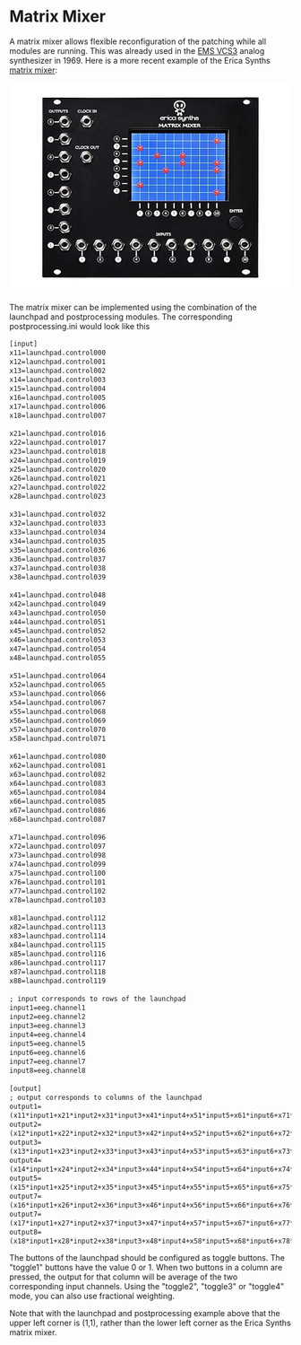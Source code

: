 # Matrix Mixer

A matrix mixer allows flexible reconfiguration of the patching while all modules are running. This was already used in the [EMS VCS3](https://en.wikipedia.org/wiki/EMS_VCS_3) analog synthesizer in 1969. Here is a more recent example of the Erica Synths [matrix mixer](http://www.ericasynths.lv/en/shop/eurorack-modules/by-series/basic-series/matrix-mixer/):

![matrix mixer](figures/erica_synths_matrix_mixer.jpg)

The matrix mixer can be implemented using the combination of the launchpad and postprocessing modules. The corresponding postprocessing.ini would look like this

```
[input]
x11=launchpad.control000
x12=launchpad.control001
x13=launchpad.control002
x14=launchpad.control003
x15=launchpad.control004
x16=launchpad.control005
x17=launchpad.control006
x18=launchpad.control007

x21=launchpad.control016
x22=launchpad.control017
x23=launchpad.control018
x24=launchpad.control019
x25=launchpad.control020
x26=launchpad.control021
x27=launchpad.control022
x28=launchpad.control023

x31=launchpad.control032
x32=launchpad.control033
x33=launchpad.control034
x34=launchpad.control035
x35=launchpad.control036
x36=launchpad.control037
x37=launchpad.control038
x38=launchpad.control039

x41=launchpad.control048
x42=launchpad.control049
x43=launchpad.control050
x44=launchpad.control051
x45=launchpad.control052
x46=launchpad.control053
x47=launchpad.control054
x48=launchpad.control055

x51=launchpad.control064
x52=launchpad.control065
x53=launchpad.control066
x54=launchpad.control067
x55=launchpad.control068
x56=launchpad.control069
x57=launchpad.control070
x58=launchpad.control071

x61=launchpad.control080
x62=launchpad.control081
x63=launchpad.control082
x64=launchpad.control083
x65=launchpad.control084
x66=launchpad.control085
x67=launchpad.control086
x68=launchpad.control087

x71=launchpad.control096
x72=launchpad.control097
x73=launchpad.control098
x74=launchpad.control099
x75=launchpad.control100
x76=launchpad.control101
x77=launchpad.control102
x78=launchpad.control103

x81=launchpad.control112
x82=launchpad.control113
x83=launchpad.control114
x84=launchpad.control115
x85=launchpad.control116
x86=launchpad.control117
x87=launchpad.control118
x88=launchpad.control119

; input corresponds to rows of the launchpad
input1=eeg.channel1
input2=eeg.channel2
input3=eeg.channel3
input4=eeg.channel4
input5=eeg.channel5
input6=eeg.channel6
input7=eeg.channel7
input8=eeg.channel8

[output]
; output corresponds to columns of the launchpad
output1=(x11*input1+x21*input2+x31*input3+x41*input4+x51*input5+x61*input6+x71*input7+x81*input8)/(x11+x21+x31+x41+x51+x61+x71+x81)
output2=(x12*input1+x22*input2+x32*input3+x42*input4+x52*input5+x62*input6+x72*input7+x82*input8)/(x12+x22+x32+x42+x52+x62+x72+x82)
output3=(x13*input1+x23*input2+x33*input3+x43*input4+x53*input5+x63*input6+x73*input7+x83*input8)/(x13+x23+x33+x43+x53+x63+x73+x83)
output4=(x14*input1+x24*input2+x34*input3+x44*input4+x54*input5+x64*input6+x74*input7+x84*input8)/(x14+x24+x34+x44+x54+x64+x74+x84)
output5=(x15*input1+x25*input2+x35*input3+x45*input4+x55*input5+x65*input6+x75*input7+x85*input8)/(x15+x25+x35+x45+x55+x65+x75+x85)
output7=(x16*input1+x26*input2+x36*input3+x46*input4+x56*input5+x66*input6+x76*input7+x86*input8)/(x16+x26+x36+x46+x56+x66+x76+x86)
output7=(x17*input1+x27*input2+x37*input3+x47*input4+x57*input5+x67*input6+x77*input7+x87*input8)/(x17+x27+x37+x47+x57+x67+x77+x87)
output8=(x18*input1+x28*input2+x38*input3+x48*input4+x58*input5+x68*input6+x78*input7+x88*input8)/(x18+x28+x38+x48+x58+x68+x78+x88)
```

The buttons of the launchpad should be configured as toggle buttons. The "toggle1" buttons have the value 0 or 1. When two buttons in a column are pressed, the output for that column will be average of the two corresponding input channels. Using the "toggle2", "toggle3" or "toggle4" mode, you can also use fractional weighting.

Note that with the launchpad and postprocessing example above that the upper left corner is (1,1), rather than the lower left corner as the Erica Synths matrix mixer.
